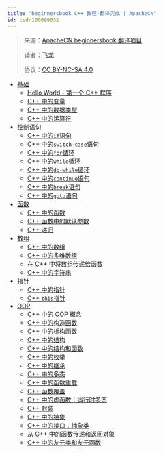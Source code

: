 ```yaml
---
title: "beginnersbook C++ 教程·翻译完成 | ApacheCN"
id: csdn100099032
---
```


> 来源：[ApacheCN beginnersbook 翻译项目](https://github.com/apachecn/beginnersbook-zh)
> 
> 译者：[飞龙](https://github.com/wizardforcel)
> 
> 协议：[CC BY-NC-SA 4.0](https://creativecommons.org/licenses/by-nc-sa/4.0/deed.zh)

*   [基础](https://github.com/apachecn/beginnersbook-zh/blob/master/docs/cpp/2.md)
    *   [Hello World - 第一个 C++ 程序](https://github.com/apachecn/beginnersbook-zh/blob/master/docs/cpp/3.md)
    *   [C++ 中的变量](https://github.com/apachecn/beginnersbook-zh/blob/master/docs/cpp/4.md)
    *   [C++ 中的数据类型](https://github.com/apachecn/beginnersbook-zh/blob/master/docs/cpp/5.md)
    *   [C++ 中的运算符](https://github.com/apachecn/beginnersbook-zh/blob/master/docs/cpp/6.md)
*   [控制语句](https://github.com/apachecn/beginnersbook-zh/blob/master/docs/cpp/7.md)
    *   [C++ 中的`if`语句](https://github.com/apachecn/beginnersbook-zh/blob/master/docs/cpp/8.md)
    *   [C++ 中的`switch-case`语句](https://github.com/apachecn/beginnersbook-zh/blob/master/docs/cpp/9.md)
    *   [C++ 中的`for`循环](https://github.com/apachecn/beginnersbook-zh/blob/master/docs/cpp/10.md)
    *   [C++ 中的`while`循环](https://github.com/apachecn/beginnersbook-zh/blob/master/docs/cpp/11.md)
    *   [C++ 中的`do-while`循环](https://github.com/apachecn/beginnersbook-zh/blob/master/docs/cpp/12.md)
    *   [C++ 中的`continue`语句](https://github.com/apachecn/beginnersbook-zh/blob/master/docs/cpp/13.md)
    *   [C++ 中的`break`语句](https://github.com/apachecn/beginnersbook-zh/blob/master/docs/cpp/14.md)
    *   [C++ 中的`goto`语句](https://github.com/apachecn/beginnersbook-zh/blob/master/docs/cpp/15.md)
*   [函数](https://github.com/apachecn/beginnersbook-zh/blob/master/docs/cpp/16.md)
    *   [C++ 中的函数](https://github.com/apachecn/beginnersbook-zh/blob/master/docs/cpp/17.md)
    *   [C++ 函数中的默认参数](https://github.com/apachecn/beginnersbook-zh/blob/master/docs/cpp/18.md)
    *   [C++ 递归](https://github.com/apachecn/beginnersbook-zh/blob/master/docs/cpp/19.md)
*   [数组](https://github.com/apachecn/beginnersbook-zh/blob/master/docs/cpp/20.md)
    *   [C++ 中的数组](https://github.com/apachecn/beginnersbook-zh/blob/master/docs/cpp/21.md)
    *   [C++ 中的多维数组](https://github.com/apachecn/beginnersbook-zh/blob/master/docs/cpp/22.md)
    *   [在 C++ 中将数组传递给函数](https://github.com/apachecn/beginnersbook-zh/blob/master/docs/cpp/23.md)
    *   [C++ 中的字符串](https://github.com/apachecn/beginnersbook-zh/blob/master/docs/cpp/24.md)
*   [指针](https://github.com/apachecn/beginnersbook-zh/blob/master/docs/cpp/25.md)
    *   [C++ 中的指针](https://github.com/apachecn/beginnersbook-zh/blob/master/docs/cpp/26.md)
    *   [C++ `this`指针](https://github.com/apachecn/beginnersbook-zh/blob/master/docs/cpp/27.md)
*   [OOP](https://github.com/apachecn/beginnersbook-zh/blob/master/docs/cpp/28.md)
    *   [C++ 中的 OOP 概念](https://github.com/apachecn/beginnersbook-zh/blob/master/docs/cpp/29.md)
    *   [C++ 中的构造函数](https://github.com/apachecn/beginnersbook-zh/blob/master/docs/cpp/30.md)
    *   [C++ 中的析构函数](https://github.com/apachecn/beginnersbook-zh/blob/master/docs/cpp/31.md)
    *   [C++ 中的结构](https://github.com/apachecn/beginnersbook-zh/blob/master/docs/cpp/32.md)
    *   [C++ 中的结构和函数](https://github.com/apachecn/beginnersbook-zh/blob/master/docs/cpp/33.md)
    *   [C++ 中的枚举](https://github.com/apachecn/beginnersbook-zh/blob/master/docs/cpp/34.md)
    *   [C++ 中的继承](https://github.com/apachecn/beginnersbook-zh/blob/master/docs/cpp/35.md)
    *   [C++ 中的多态](https://github.com/apachecn/beginnersbook-zh/blob/master/docs/cpp/36.md)
    *   [C++ 中的函数重载](https://github.com/apachecn/beginnersbook-zh/blob/master/docs/cpp/37.md)
    *   [C++ 函数覆盖](https://github.com/apachecn/beginnersbook-zh/blob/master/docs/cpp/38.md)
    *   [C++ 中的虚函数：运行时多态](https://github.com/apachecn/beginnersbook-zh/blob/master/docs/cpp/39.md)
    *   [C++ 封装](https://github.com/apachecn/beginnersbook-zh/blob/master/docs/cpp/40.md)
    *   [C++ 中的抽象](https://github.com/apachecn/beginnersbook-zh/blob/master/docs/cpp/41.md)
    *   [C++ 中的接口：抽象类](https://github.com/apachecn/beginnersbook-zh/blob/master/docs/cpp/42.md)
    *   [从 C++ 中的函数传递和返回对象](https://github.com/apachecn/beginnersbook-zh/blob/master/docs/cpp/43.md)
    *   [C++ 中的友元类和友元函数](https://github.com/apachecn/beginnersbook-zh/blob/master/docs/cpp/44.md)